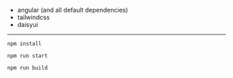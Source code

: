 - angular (and all default dependencies)
- tailwindcss
- daisyui

---

```
npm install
```
```
npm run start
```
```
npm run build
```
